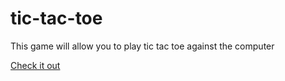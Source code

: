 # tic-tac-toe
This game will allow you to play tic tac toe against the computer

<a href="http://leonardogalante.com/tic-tac-toe" target="_blank">Check it out</a>
